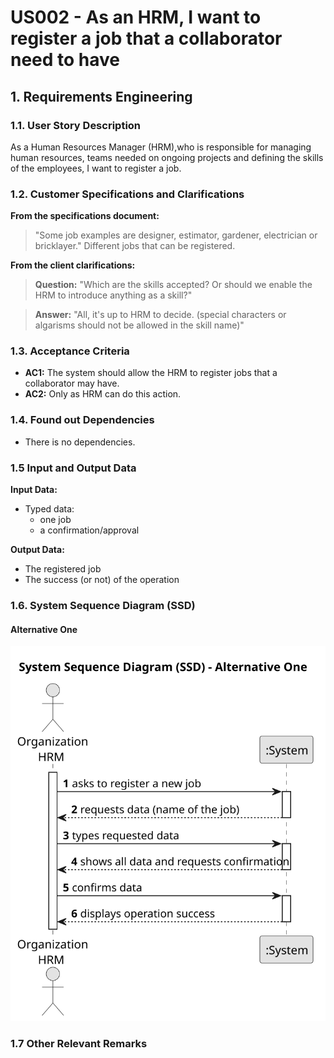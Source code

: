 # US002 - As an HRM, I want to register a job that a collaborator need to have


## 1. Requirements Engineering

### 1.1. User Story Description

As a Human Resources Manager (HRM),who is responsible for managing human resources, teams needed on ongoing projects and defining the skills of the employees, I want to register a job.
### 1.2. Customer Specifications and Clarifications 

**From the specifications document:**

>   "Some job examples are designer, estimator, gardener, electrician or bricklayer." Different jobs that can be registered.

**From the client clarifications:**

> **Question:** "Which are the skills accepted? Or should we enable the HRM to introduce anything as a skill?"

>
> **Answer:** "All, it's up to HRM to decide. (special characters or algarisms should not be allowed in the skill name)"

### 1.3. Acceptance Criteria

* **AC1:** The system should allow the HRM to register jobs that a collaborator may have.
* **AC2:** Only as HRM can do this action.

### 1.4. Found out Dependencies

* There is no dependencies.

### 1.5 Input and Output Data

**Input Data:**

* Typed data: 
  * one job
  * a confirmation/approval

**Output Data:**

* The registered job
* The success (or not) of the operation

### 1.6. System Sequence Diagram (SSD)

#### Alternative One

![System Sequence Diagram - Alternative One](svg/us002-system-sequence-diagram-alternative-one-System_Sequence_Diagram__SSD____Alternative_One.svg)

### 1.7 Other Relevant Remarks
